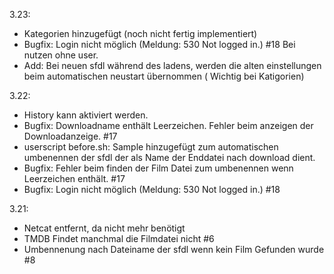 3.23:
- Kategorien hinzugefügt (noch nicht fertig implementiert)
- Bugfix: Login nicht möglich (Meldung: 530 Not logged in.) #18 Bei nutzen ohne user.
- Add: Bei neuen sfdl während des ladens, werden die alten einstellungen beim automatischen neustart übernommen ( Wichtig bei Katigorien)

3.22:
- History kann aktiviert werden.
- Bugfix: Downloadname enthält Leerzeichen. Fehler beim anzeigen der Downloadanzeige. #17
- userscript before.sh: Sample hinzugefügt zum automatischen umbenennen der sfdl der als Name der Enddatei nach download dient.
- Bugfix: Fehler beim finden der Film Datei zum umbenennen wenn Leerzeichen enthält. #17
- Bugfix: Login nicht möglich (Meldung: 530 Not logged in.) #18

3.21:
- Netcat entfernt, da nicht mehr benötigt
- TMDB Findet manchmal die Filmdatei nicht #6 
- Umbennenung nach Dateiname der sfdl wenn kein Film Gefunden wurde #8
